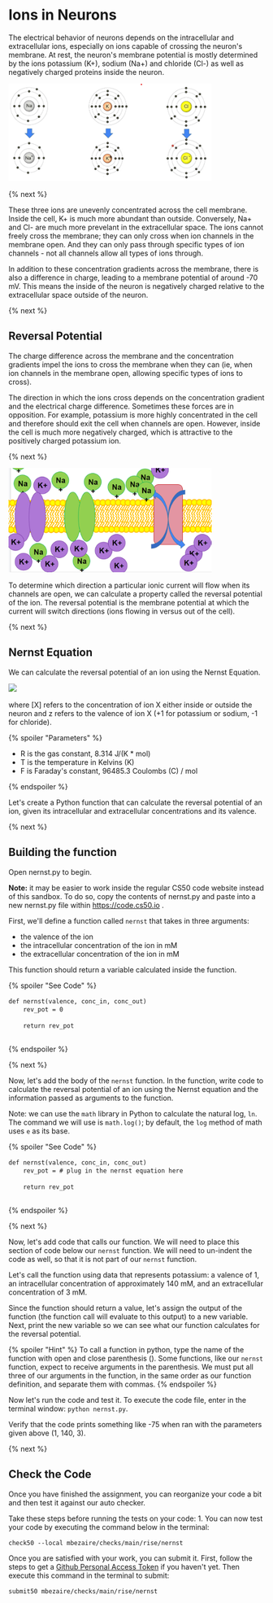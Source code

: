 <!-- https://lab.cs50.io/mbezaire/labs/rise/nernst -->
# Ions in Neurons

The electrical behavior of neurons depends on the intracellular and extracellular ions, especially on ions capable of crossing the neuron's membrane. At rest, the neuron's membrane potential is mostly determined by the ions potassium (K+), sodium (Na+) and chloride (Cl-) as well as negatively charged proteins inside the neuron.

<img title="Membrane permeable ions" src="https://github.com/mbezaire/labs/blob/rise/nernst/ions.png?raw=true" width=400>

{% next %}

These three ions are unevenly concentrated across the cell membrane. Inside the cell, K+ is much more abundant than outside. Conversely, Na+ and Cl- are much more prevelant in the extracellular space. The ions cannot freely cross the membrane; they can only cross when ion channels in the membrane open. And they can only pass through specific types of ion channels - not all channels allow all types of ions through.

In addition to these concentration gradients across the membrane, there is also a difference in charge, leading to a membrane potential of around -70 mV. This means the inside of the neuron is negatively charged relative to the extracellular space outside of the neuron.

{% next %}

## Reversal Potential 

The charge difference across the membrane and the concentration gradients impel the ions to cross the membrane when they can (ie, when ion channels in the membrane open, allowing specific types of ions to cross). 

The direction in which the ions cross depends on the concentration gradient and the electrical charge difference. Sometimes these forces are in opposition. For example, potassium is more highly concentrated in the cell and therefore should exit the cell when channels are open. However, inside the cell is much more negatively charged, which is attractive to the positively charged potassium ion.

{% next %}

<img title="Ions at the Membrane" src="https://github.com/mbezaire/labs/blob/rise/nernst/membrane.png?raw=true" width=400>

To determine which direction a particular ionic current will flow when its channels are open, we can calculate a property called the reversal potential of the ion. The reversal potential is the membrane potential at which the current will switch directions (ions flowing in versus out of the cell).

{% next %}

## Nernst Equation

We can calculate the reversal potential of an ion using the Nernst Equation.

<img src="https://latex.codecogs.com/svg.image?E_R&space;=&space;\frac{RT}{zF}ln\frac{[X]_{out}}{[X]_{in}}">

where [X] refers to the concentration of ion X either inside or outside the neuron and z refers to the valence of ion X (+1 for potassium or sodium, -1 for chloride).

{% spoiler "Parameters" %}

* R is the gas constant, 8.314 J/(K * mol)
* T is the temperature in Kelvins (K)
* F is Faraday's constant, 96485.3 Coulombs (C) / mol

{% endspoiler %}

Let's create a Python function that can calculate the reversal potential of an ion, given its intracellular and extracellular concentrations and its valence.

{% next %}

## Building the function

Open nernst.py to begin. 

**Note:** it may be easier to work inside the regular CS50 code website instead of this sandbox. To do so, copy the contents of nernst.py and paste into a new nernst.py file within https://code.cs50.io .

First, we'll define a function called `nernst` that takes in three arguments:
* the valence of the ion
* the intracellular concentration of the ion in mM
* the extracellular concentration of the ion in mM

This function should return a variable calculated inside the function.

{% spoiler "See Code" %}

```
def nernst(valence, conc_in, conc_out)
    rev_pot = 0
    
    return rev_pot
    
```

{% endspoiler %}

{% next %}

Now, let's add the body of the `nernst` function. In the function, write code to calculate the reversal potential of an ion using the Nernst equation and the information passed as arguments to the function.

Note: we can use the `math` library in Python to calculate the natural log, `ln`. The command we will use is `math.log()`; by default, the `log` method of math uses `e` as its base.

{% spoiler "See Code" %}

```
def nernst(valence, conc_in, conc_out)
    rev_pot = # plug in the nernst equation here
    
    return rev_pot
    
```
{% endspoiler %}

{% next %}

Now, let's add code that calls our function. We will need to place this section of code below our `nernst` function. We will need to un-indent the code as well, so that it is not part of our `nernst` function.

Let's call the function using data that represents potassium: a valence of 1, an intracellular concentration of approximately 140 mM, and an extracellular concentration of 3 mM.

Since the function should return a value, let's assign the output of the function (the function call will evaluate to this output) to a new variable. Next, print the new variable so we can see what our function calculates for the reversal potential.

{% spoiler "Hint" %}
To call a function in python, type the name of the function with open and close parenthesis (). Some functions, like our `nernst` function, expect to receive arguments in the parenthesis. We must put all three of our arguments in the function, in the same order as our function definition, and separate them with commas.
{% endspoiler %}

Now let's run the code and test it. To execute the code file, enter in the terminal window: `python nernst.py`.

Verify that the code prints something like -75 when ran with the parameters given above (1, 140, 3).

{% next %}

## Check the Code

Once you have finished the assignment, you can reorganize your code a bit and then test it against our auto checker.

Take these steps before running the tests on your code:
1. 
You can now test your code by executing the command below in the terminal:

```
check50 --local mbezaire/checks/main/rise/nernst
```

Once you are satisfied with your work, you can submit it. First, follow the steps to get a [Github Personal Access Token](https://cs50.readthedocs.io/github/#personal-access-token) if you haven't yet. Then execute this command in the terminal to submit:

```
submit50 mbezaire/checks/main/rise/nernst
```
